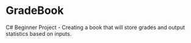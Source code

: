 # GradeBook
C# Beginner Project - Creating a book that will store grades and output statistics based on inputs.
